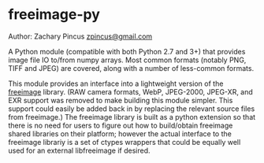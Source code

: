 # freeimage-py

Author: Zachary Pincus <zpincus@gmail.com>

A Python module (compatible with both Python 2.7 and 3+) that provides image file IO to/from numpy arrays. Most common formats (notably PNG, TIFF and JPEG) are covered, along with a number of less-common formats.

This module provides an interface into a lightweight version of the [freeimage](http://freeimage.sourceforge.net) library. (RAW camera formats, WebP, JPEG-2000, JPEG-XR, and EXR support was removed to make building this module simpler. This support could easily be added back in by replacing the relevant source files from freeimage.) The freeimage library is built as a python extension so that there is no need for users to figure out how to build/obtain freeimage shared libraries on their platform; however the actual interface to the freeimage librariy is a set of ctypes wrappers that could be equally well used for an external libfreeimage if desired.


